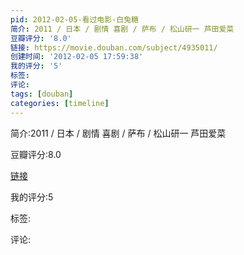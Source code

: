 ```yaml
---
pid: 2012-02-05-看过电影-白兔糖
简介: 2011 / 日本 / 剧情 喜剧 / 萨布 / 松山研一 芦田爱菜
豆瓣评分: '8.0'
链接: https://movie.douban.com/subject/4935011/
创建时间: '2012-02-05 17:59:38'
我的评分: '5'
标签:
评论:
tags: [douban]
categories: [timeline]
---
```

简介:2011 / 日本 / 剧情 喜剧 / 萨布 / 松山研一 芦田爱菜

豆瓣评分:8.0

[链接](https://movie.douban.com/subject/4935011/)

我的评分:5

标签:

评论:

